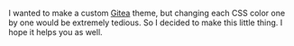 I wanted to make a custom [Gitea](https://about.gitea.com/) theme,
but changing each CSS color one by one would be extremely tedious.
So I decided to make this little thing.
I hope it helps you as well.
